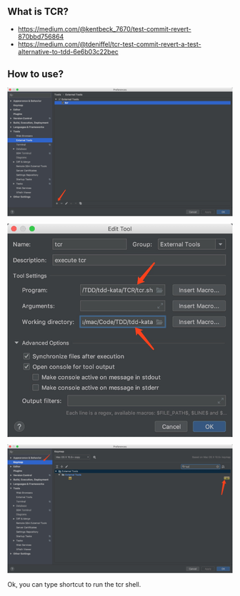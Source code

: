 ## What is TCR? 
- https://medium.com/@kentbeck_7670/test-commit-revert-870bbd756864
- https://medium.com/@tdeniffel/tcr-test-commit-revert-a-test-alternative-to-tdd-6e6b03c22bec

## How to use?
![](./images/add_to_external_plugins.jpg)

![](./images/setting_external_plugins.jpg)

![](./images/set_shortcut.jpg)

Ok, you can type shortcut to run the tcr shell.


